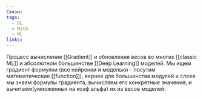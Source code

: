 ```yaml
---
Связи: 
tags:
  - DL
  - Math
  - ML
links:
---
```

Процесс вычисления [[Gradient]] и обновления весов во многих [[classic ML]] и абсолютном большинстве [[Deep Learning]] моделей.
Мы ищем градиент формулки (все нейронки и модельки - посутим математические [[function]]), вернее для большинства модулей и слоев мы знаем формулы градиента, вычисляем его конкретные значения, и вычитаем(умноженных на коэф альфа) их из весов моделей.